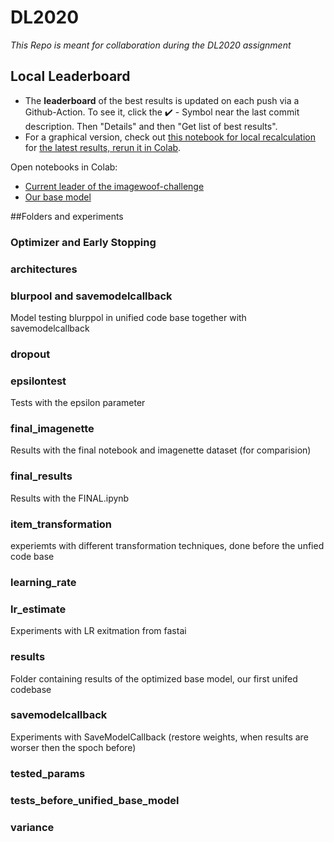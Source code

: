 # DL2020
_This Repo is meant for collaboration during the DL2020 assignment_

## Local Leaderboard
- The __leaderboard__ of the best results is updated on each push via a Github-Action. To see it, click the  :heavy_check_mark: - Symbol near the last commit description. Then "Details" and then "Get list of best results".
- For a graphical version, check out [this notebook for local recalculation](https://github.com/constantin-huetterer/DL2020/blob/main/accuracy_check.ipynb) for [the latest results, rerun it in Colab](https://colab.research.google.com/github/constantin-huetterer/DL2020/blob/main/accuracy_check.ipynb).

Open notebooks in Colab:
- [Current leader of the imagewoof-challenge](https://colab.research.google.com/github/constantin-huetterer/DL2020/blob/main/Current_leader_Woof_128_twist.ipynb)
- [Our base model](https://colab.research.google.com/github/constantin-huetterer/DL2020/blob/main/optimized_base_model.ipynb)

##Folders and experiments
### Optimizer and Early Stopping

### architectures

### blurpool and savemodelcallback
Model testing blurppol in unified code base together with savemodelcallback
### dropout

### epsilontest
Tests with the epsilon parameter
### final_imagenette
Results with the final notebook and imagenette dataset (for comparision)
### final_results
Results with the FINAL.ipynb
### item_transformation
experiemts with different transformation techniques, done before the unfied code base
### learning_rate

### lr_estimate
Experiments with LR exitmation from fastai
### results
Folder containing results of the optimized base model, our first unifed codebase
### savemodelcallback
Experiments with SaveModelCallback (restore weights, when results are worser then the spoch before)
### tested_params

### tests_before_unified_base_model

### variance 